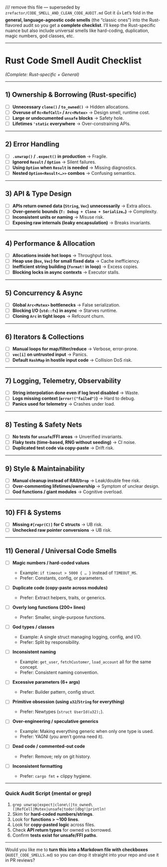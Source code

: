 /// remove this file — superseded by `zrefactor/CODE_SMELL_AND_CLEAN_CODE_AUDIT.md`
Got it 👍
Let’s fold in the **general, language-agnostic code smells** (the “classic ones”) into the Rust-flavored audit so you get a **complete checklist**. I’ll keep the Rust-specific nuance but also include universal smells like hard-coding, duplication, magic numbers, god classes, etc.

---

# Rust Code Smell Audit Checklist

*(Complete: Rust-specific + General)*

---

## 1) Ownership & Borrowing (Rust-specific)

* [ ] **Unnecessary `clone()` / `to_owned()`** → Hidden allocations.
* [ ] **Overuse of `Rc<RefCell>` / `Arc<Mutex>`** → Design smell, runtime cost.
* [ ] **Large or undocumented `unsafe` blocks** → Safety hole.
* [ ] **Lifetimes `'static` everywhere** → Over-constraining APIs.

---

## 2) Error Handling

* [ ] **`.unwrap()` / `.expect()` in production** → Fragile.
* [ ] **Ignored `Result` / `Option`** → Silent failures.
* [ ] **Using `Option` when `Result` is needed** → Missing diagnostics.
* [ ] **Nested `Option<Result<…>>` combos** → Confusing semantics.

---

## 3) API & Type Design

* [ ] **APIs return owned data (`String`, `Vec`) unnecessarily** → Extra allocs.
* [ ] **Over-generic bounds (`T: Debug + Clone + Serialize…`)** → Complexity.
* [ ] **Inconsistent units or naming** → Misuse risk.
* [ ] **Exposing raw internals (leaky encapsulation)** → Breaks invariants.

---

## 4) Performance & Allocation

* [ ] **Allocations inside hot loops** → Throughput loss.
* [ ] **Heap use (`Box`, `Vec`) for small fixed data** → Cache inefficiency.
* [ ] **Inefficient string building (`format!` in loop)** → Excess copies.
* [ ] **Blocking locks in async contexts** → Executor stalls.

---

## 5) Concurrency & Async

* [ ] **Global `Arc<Mutex>` bottlenecks** → False serialization.
* [ ] **Blocking I/O (`std::fs`) in async** → Starves runtime.
* [ ] **Cloning `Arc` in tight loops** → Refcount churn.

---

## 6) Iterators & Collections

* [ ] **Manual loops for map/filter/reduce** → Verbose, error-prone.
* [ ] **`vec[i]` on untrusted input** → Panics.
* [ ] **Default `HashMap` in hostile input code** → Collision DoS risk.

---

## 7) Logging, Telemetry, Observability

* [ ] **String interpolation done even if log level disabled** → Waste.
* [ ] **Logs missing context (`error!("failed")`)** → Hard to debug.
* [ ] **Panics used for telemetry** → Crashes under load.

---

## 8) Testing & Safety Nets

* [ ] **No tests for `unsafe`/FFI areas** → Unverified invariants.
* [ ] **Flaky tests (time-based, RNG without seeding)** → CI noise.
* [ ] **Duplicated test code via copy-paste** → Drift risk.

---

## 9) Style & Maintainability

* [ ] **Manual cleanup instead of RAII/`Drop`** → Leak/double free risk.
* [ ] **Over-commenting lifetimes/ownership** → Symptom of unclear design.
* [ ] **God functions / giant modules** → Cognitive overload.

---

## 10) FFI & Systems

* [ ] **Missing `#[repr(C)]` for C structs** → UB risk.
* [ ] **Unchecked raw pointer conversions** → UB risk.

---

## 11) General / Universal Code Smells

* [ ] **Magic numbers / hard-coded values**

  * Example: `if timeout > 5000 { … }` instead of `TIMEOUT_MS`.
  * Prefer: Constants, config, or parameters.

* [ ] **Duplicate code (copy-paste across modules)**

  * Prefer: Extract helpers, traits, or generics.

* [ ] **Overly long functions (200+ lines)**

  * Prefer: Smaller, single-purpose functions.

* [ ] **God types / classes**

  * Example: A single struct managing logging, config, and I/O.
  * Prefer: Split by responsibility.

* [ ] **Inconsistent naming**

  * Example: `get_user`, `fetchCustomer`, `load_account` all for the same concept.
  * Prefer: Consistent naming convention.

* [ ] **Excessive parameters (6+ args)**

  * Prefer: Builder pattern, config struct.

* [ ] **Primitive obsession (using `u32`/`String` for everything)**

  * Prefer: Newtypes (`struct UserId(u32);`).

* [ ] **Over-engineering / speculative generics**

  * Example: Making everything generic when only one type is used.
  * Prefer: YAGNI (you aren’t gonna need it).

* [ ] **Dead code / commented-out code**

  * Prefer: Remove; rely on git history.

* [ ] **Inconsistent formatting**

  * Prefer: `cargo fmt` + clippy hygiene.

---

### Quick Audit Script (mental or grep)

1. `grep unwrap|expect|clone\(|to_owned\(|RefCell|Mutex|unsafe|todo!|dbg!|println!`
2. Skim for **hard-coded numbers/strings**.
3. Look for **functions > \~100 lines**.
4. Look for **copy-pasted logic** across files.
5. Check **API return types** for owned vs borrowed.
6. Confirm **tests exist for unsafe/FFI paths**.

---

Would you like me to **turn this into a Markdown file with checkboxes** (`AUDIT_CODE_SMELLS.md`) so you can drop it straight into your repo and use it in PR reviews?
